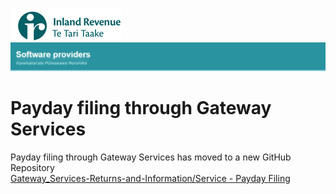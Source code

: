 ![IRD logo](../Images/IRlogo.gif)
![Software Dev](../Images/SoftwareDev.png)

# Payday filing through Gateway Services

Payday filing through Gateway Services has moved to a new GitHub Repository<br/>
[Gateway_Services-Returns-and-Information/Service - Payday Filing](https://github.com/InlandRevenue/Gateway_Services-Returns-and-Information/tree/master/Service%20-%20Payday%20Filing)